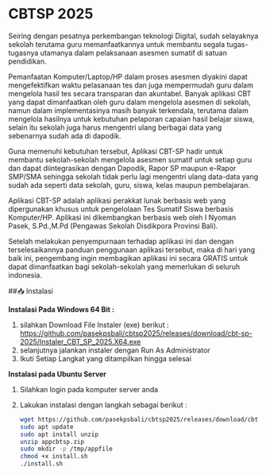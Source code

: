 # CBTSP 2025

Seiring dengan pesatnya perkembangan teknologi Digital, sudah selayaknya sekolah terutama guru memanfaatkannya untuk membantu segala tugas-tugasnya utamanya dalam pelaksanaan asesmen sumatif di satuan pendidikan.

Pemanfaatan Komputer/Laptop/HP dalam proses asesmen diyakini dapat mengefektifkan waktu pelasanaan tes dan juga mempermudah guru dalam mengelola hasil tes secara transparan dan akuntabel.
Banyak aplikasi CBT yang dapat dimanfaatkan oleh guru dalam mengelola asesmen di sekolah, namun dalam implementasinya masih banyak terkendala, terutama dalam mengelola hasilnya untuk kebutuhan pelaporan capaian hasil belajar siswa, selain itu sekolah juga harus mengentri ulang berbagai data yang sebenarnya sudah ada di dapodik.

Guna memenuhi kebutuhan tersebut, Aplikasi CBT-SP hadir untuk membantu sekolah-sekolah mengelola asesmen sumatif untuk setiap guru dan dapat diintegrasikan dengan Dapodik, Rapor SP maupun e-Rapor SMP/SMA sehingga sekolah tidak perlu lagi mengentri ulang data-data yang sudah ada seperti data sekolah, guru, siswa, kelas maupun pembelajaran.

Aplikasi CBT-SP adalah aplikasi perakkat lunak berbasis web yang dipergunakan khusus untuk pengelolaan Tes Sumatif Siswa berbasis Komputer/HP. Aplikasi ini dikembangkan berbasis web oleh I Nyoman Pasek, S.Pd.,M.Pd (Pengawas Sekolah Disdikpora Provinsi Bali).

Setelah melakukan penyempurnaan terhadap aplikasi ini dan dengan terselesaikannya panduan penggunaan aplikasi tersebut, maka di hari yang baik ini, pengembang ingin membagikan aplikasi ini secara GRATIS untuk dapat dimanfaatkan bagi sekolah-sekolah yang memerlukan di seluruh indonesia.

##📥 Instalasi

**Instalasi Pada Windows 64 Bit :**

1. silahkan Download File Instaler (exe) berikut :
https://github.com/pasekpsbali/cbtsp2025/releases/download/cbt-sp-2025/Instaler_CBT_SP_2025.X64.exe
2. selanjutnya jalankan instaler dengan Run As Administrator
3. Ikuti Setiap Langkat yang ditampilkan hingga selesai

   
**Instalasi pada Ubuntu Server**

1. Silahkan login pada komputer server anda
2. Lakukan instalasi dengan langkah sebagai berikut :

   ```bash
   wget https://github.com/pasekpsbali/cbtsp2025/releases/download/cbt-sp-2025/appcbtsp.zip
   sudo apt update
   sudo apt install unzip
   unzip appcbtsp.zip
   sudo mkdir -p /tmp/appfile
   chmod +x install.sh
   ./install.sh
   
